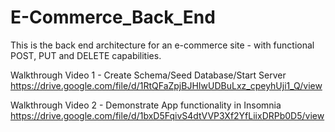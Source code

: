 # E-Commerce_Back_End
This is the back end architecture for an e-commerce site - with functional POST, PUT and DELETE capabilities.

Walkthrough Video 1 - Create Schema/Seed Database/Start Server
https://drive.google.com/file/d/1RtQFaZpjBJHIwUDBuLxz_cpeyhUji1_Q/view

Walkthrough Video 2 - Demonstrate App functionality in Insomnia
https://drive.google.com/file/d/1bxD5FqivS4dtVVP3Xf2YfLiixDRPb0D5/view
